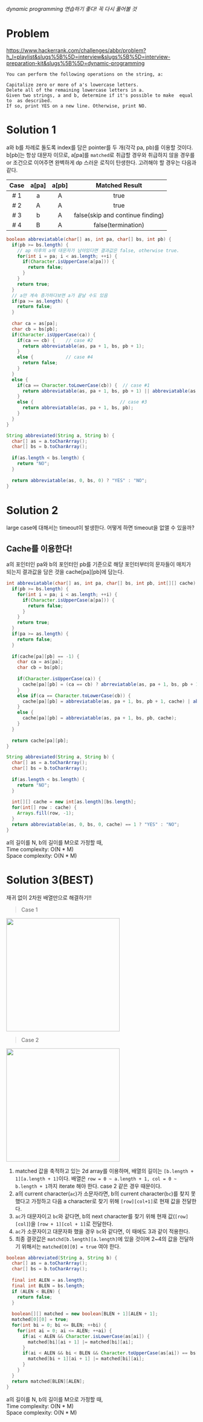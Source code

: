 _dynamic programming 연습하기 좋다! 꼭 다시 풀어볼 것_

# Problem
https://www.hackerrank.com/challenges/abbr/problem?h_l=playlist&slugs%5B%5D=interview&slugs%5B%5D=interview-preparation-kit&slugs%5B%5D=dynamic-programming
```
You can perform the following operations on the string, a:

Capitalize zero or more of a's lowercase letters.
Delete all of the remaining lowercase letters in a.
Given two strings, a and b, determine if it's possible to make  equal to  as described. 
If so, print YES on a new line. Otherwise, print NO.
```

# Solution 1

a와 b를 차례로 돌도록 index를 담은 pointer를 두 개(각각 pa, pb)를 이용할 것이다.
b[pb]는 항상 대문자 이므로, a[pa]를 `matched`로 취급할 경우와 취급하지 않을 경우를 or 조건으로 이어주면 완벽하게 dp 스러운 로직이 탄생한다.
고려해야 할 경우는 다음과 같다.

| Case | a[pa] | a[pb] | Matched Result |
|:----:|:-----:|:-----:|:------:|
| # 1  |  a    |   A   | true || false |
| # 2  |  A    |   A   | true |
| # 3  |  b    |   A   | false(skip and continue finding) |
| # 4  |  B    |   A   | false(termination) |

```java
boolean abbreviatable(char[] as, int pa, char[] bs, int pb) {
  if(pb >= bs.length) {
    // ap 이후의 a에 대문자가 남아있다면 결과값은 false, otherwise true.
    for(int i = pa; i < as.length; ++i) {
      if(Character.isUpperCase(a[pa])) {
        return false;
      }
    }
    return true;
  }
  // a만 계속 증가하다보면 a가 끝날 수도 있음
  if(pa >= as.length) {
    return false;
  }
  
  char ca = as[pa];
  char cb = bs[pb];
  if(Character.isUpperCase(ca)) {
    if(ca == cb) {    // case #2
      return abbreviatable(as, pa + 1, bs, pb + 1);
    }
    else {            // case #4
      return false;
    }
  }
  else {
    if(ca == Character.toLowerCase(cb)) {  // case #1
      return abbreviatable(as, pa + 1, bs, pb + 1) || abbreviatable(as, pa + 1, bs, pb);
    }
    else {                                // case #3
      return abbreviatable(as, pa + 1, bs, pb);
    }
  }
}

String abbreviated(String a, String b) {
  char[] as = a.toCharArray();
  char[] bs = b.toCharArray();
  
  if(as.length < bs.length) {
    return "NO";
  }
  
  return abbreviatable(as, 0, bs, 0) ? "YES" : "NO";
}

```

# Solution 2
large case에 대해서는 timeout이 발생한다.
어떻게 하면 timeout을 없앨 수 있을까?

## Cache를 이용한다!
a의 포인터인 pa와 b의 포인터인 pb를 기준으로 해당 포인터부터의 문자들이 매치가 되는지 결과값을 담은 것을 cache[pa][pb]에 담는다.

```java
int abbreviatable(char[] as, int pa, char[] bs, int pb, int[][] cache) {
  if(pb >= bs.length) {
    for(int i = pa; i < as.length; ++i) {
      if(Character.isUpperCase(a[pa])) {
        return false;
      }
    }
    return true;
  }
  if(pa >= as.length) {
    return false;
  }
  
  if(cache[pa][pb] == -1) {
    char ca = as[pa];
    char cb = bs[pb];
    
    if(Character.isUpperCase(ca)) {
      cache[pa][pb] = (ca == cb) ? abrreviatable(as, pa + 1, bs, pb + 1, cache) : 0;
    } 
    else if(ca == Character.toLowerCase(cb)) {
      cache[pa][pb] = abbreviatable(as, pa + 1, bs, pb + 1, cache) | abbreviatable(as, pa + 1, bs, pb, cache);
    }
    else {
      cache[pa][pb] = abbreviatable(as, pa + 1, bs, pb, cache);
    }
  }
  
  return cache[pa][pb];
}

String abbreviated(String a, String b) {
  char[] as = a.toCharArray();
  char[] bs = b.toCharArray();
  
  if(as.length < bs.length) {
    return "NO";
  }
  
  int[][] cache = new int[as.length][bs.length];
  for(int[] row : cache) {
    Arrays.fill(row, -1);
  }
  return abbreviatable(as, 0, bs, 0, cache) == 1 ? "YES" : "NO";
}
```
a의 길이를 N, b의 길이를 M으로 가정할 때,<br/>
Time complexity: O(N * M)<br/>
Space complexity: O(N * M)


# Solution 3(BEST)
재귀 없이 2차원 배열만으로 해결하기!!

> Case 1
<img src="images/abbreviation_case1.png" width="300px"/>

> Case 2
<img src="images/abbreviation_case2.png" width="300px"/>

1. matched 값을 축적하고 있는 2d array를 이용하며, 배열의 길이는 `[b.length + 1][a.length + 1]`이다. 
  배열은 `row = 0 ~ a.length + 1, col = 0 ~ b.length + 1`까지 iterate 해야 한다. case 2 같은 경우 때문이다.
2. a의 current character(`ac`)가 소문자라면, b의 current character(`bc`)를 찾지 못했다고 가정하고 다음 a character로 찾기 위해 `[row][col+1]`로 현재 값을 전달한다.
3. `ac`가 대문자이고 `bc`와 같다면, b의 next character를 찾기 위해 현재 값(`[row][col]`)을 `[row + 1][col + 1]`로 전달한다. 
4. `ac`가 소문자이고 대문자화 했을 경우 `bc`와 같다면, 이 때에도 3과 같이 적용한다.
5. 최종 결괏값은 `matchd[b.length][a.length]`에 있을 것이며 2~4의 값을 전달하기 위해서는 `matched[0][0] = true` 여야 한다.

```java
boolean abbreviated(String a, String b) {
  char[] as = a.toCharArray();
  char[] bs = b.toCharArray();
  
  final int ALEN = as.length;
  final int BLEN = bs.length;
  if (ALEN < BLEN) {
    return false;
  }
  
  boolean[][] matched = new boolean[BLEN + 1][ALEN + 1];
  matched[0][0] = true;
  for(int bi = 0; bi <= BLEN; ++bi) {
    for(int ai = 0; ai <= ALEN; ++ai) {
      if(ai < ALEN && Character.isLowerCase(as[ai]) {
        matched[bi][ai + 1] |= matched[bi][ai];
      }
      if(ai < ALEN && bi < BLEN && Character.toUpperCase(as[ai]) == bs[bi]) {
        matched[bi + 1][ai + 1] |= matched[bi][ai];
      }
    }
  }
  return matched[BLEN][ALEN];
}
```
a의 길이를 N, b의 길이를 M으로 가정할 때,<br/>
Time complexity: O(N * M)<br/>
Space complexity: O(N * M)
